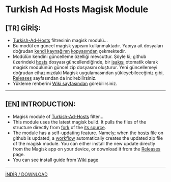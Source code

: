 # Turkish Ad Hosts Magisk Module  
  
## [TR] GİRİŞ:  
- [Turkish-Ad-Hosts](https://github.com/symbuzzer/Turkish-Ad-Hosts) filtresinin magisk modulü...  
- Bu modül en güncel magisk yapısını kullanmaktadır. Yapıya ait dosyaları doğrudan [kendi kaynağının](https://github.com/Zackptg5/MMT-Extended) [kopyasından](https://github.com/symbuzzer/fork-MMT-Extended) çekmektedir.  
- Modülün kendini güncelleme özelliği mevcuttur. Şöyle ki; github üzerindeki [hosts](https://github.com/symbuzzer/Turkish-Ad-Hosts/blob/main/hosts) dosyası güncellendiğinde, bir [işakışı](https://github.com/symbuzzer/Turkish-Ad-Hosts/blob/main/.github/workflows/auto-update-release.yml) otomatik olarak magisk modulünün güncel zip dosyasını oluşturur. Yeni güncellemeyi doğrudan cihazınızdaki Magisk uygulamasından yükleyebileceğiniz gibi, [Releases](https://github.com/symbuzzer/Turkish-Ad-Hosts/releases) sayfasından da indirebilirsiniz.
- Yükleme rehberini [Wiki sayfasından](https://github.com/symbuzzer/Turkish-Ad-Hosts/wiki) görebilirsiniz.  
  
-----------------
  
## [EN] INTRODUCTION:  
- Magisk module of [Turkish-Ad-Hosts](https://github.com/symbuzzer/Turkish-Ad-Hosts) filter...  
- This module uses the latest magisk build. It pulls the files of the structure directly from [fork](https://github.com/symbuzzer/fork-MMT-Extended) of the [its source](https://github.com/Zackptg5/MMT-Extended).  
- The module has a self-updating feature. Namely; when the [hosts](https://github.com/symbuzzer/Turkish-Ad-Hosts/blob/main/hosts) file on github is updated, a [workflow](https://github.com/symbuzzer/Turkish-Ad-Hosts/blob/main/.github/workflows/auto-update-release.yml) automatically creates the updated zip file of the magisk module. You can either install the new update directly from the Magisk app on your device, or download it from the [Releases](https://github.com/symbuzzer/Turkish-Ad-Hosts/releases) page.
- You can see install guide from [Wiki page](https://github.com/symbuzzer/Turkish-Ad-Hosts/wiki)  
  
-----------------
  
[İNDİR / DOWNLOAD](https://github.com/symbuzzer/Turkish-Ad-Hosts/releases)
